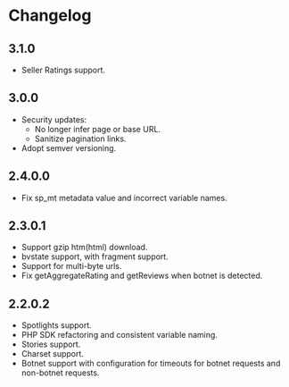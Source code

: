 # Changelog

## 3.1.0

* Seller Ratings support.

## 3.0.0
 * Security updates:
   * No longer infer page or base URL.
   * Sanitize pagination links.
 * Adopt semver versioning.

## 2.4.0.0

* Fix sp_mt metadata value and incorrect variable names.

## 2.3.0.1

* Support gzip htm(html) download.
* bvstate support, with fragment support.
* Support for multi-byte urls.
* Fix getAggregateRating and getReviews when botnet is detected.

## 2.2.0.2

* Spotlights support.
* PHP SDK refactoring and consistent variable naming.
* Stories support.
* Charset support.
* Botnet support with configuration for timeouts for botnet requests and non-botnet requests.
